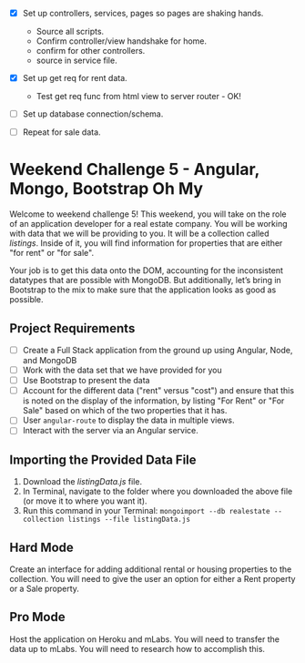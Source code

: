 - [x] Set up controllers, services, pages so pages are shaking hands.
    - Source all scripts.
    - Confirm controller/view handshake for home.
    - confirm for other controllers.
    - source in service file.
- [x] Set up get req for rent data.
    - Test get req func from html view to server router - OK!
- [ ] Set up database connection/schema.

- [ ] Repeat for sale data.


# Weekend Challenge 5 - Angular, Mongo, Bootstrap Oh My

Welcome to weekend challenge 5! This weekend, you will take on the role of an application developer for a real estate company. You will be working with data that we will be providing to you. It will be a collection called *listings*. Inside of it, you will find information for properties that are either "for rent" or "for sale".

Your job is to get this data onto the DOM, accounting for the inconsistent datatypes that are possible with MongoDB. But additionally, let’s bring in Bootstrap to the mix to make sure that the application looks as good as possible.

## Project Requirements

- [ ] Create a Full Stack application from the ground up using Angular, Node, and MongoDB
- [ ] Work with the data set that we have provided for you
- [ ] Use Bootstrap to present the data
- [ ] Account for the different data ("rent" versus "cost") and ensure that this is noted on the display of the information, by listing "For Rent" or "For Sale" based on which of the two properties that it has.
- [ ] User `angular-route` to display the data in multiple views.
- [ ] Interact with the server via an Angular service. 

## Importing the Provided Data File

1. Download the *listingData.js* file.
2. In Terminal, navigate to the folder where you downloaded the above file (or move it to where you want it).
3. Run this command in your Terminal: `mongoimport --db realestate --collection listings --file listingData.js`

## Hard Mode
Create an interface for adding additional rental or housing properties to the collection. You will need to give the user an option for either a Rent property or a Sale property.

## Pro Mode
Host the application on Heroku and mLabs. You will need to transfer the data up to mLabs. You will need to research how to accomplish this.